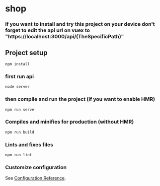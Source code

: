 # shop
### if you want to install and try this project on your device don't forget to edit the api url on vuex to "https://localhost:3000/api/(TheSpecificPath)" ###
## Project setup
```
npm install
```
### first run api 
```
node server
```
### then compile and run the project (if you want to enable HMR)
```
npm run serve
```

### Compiles and minifies for production (without HMR)
```
npm run build
```

### Lints and fixes files
```
npm run lint
```
### Customize configuration
See [Configuration Reference](https://cli.vuejs.org/config/).
